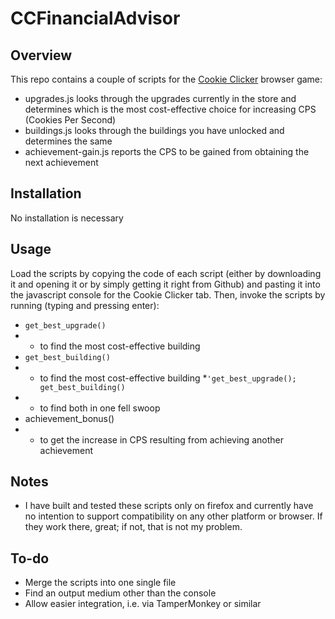 # CCFinancialAdvisor
## Overview
This repo contains a couple of scripts for the [Cookie Clicker](https://orteil.dashnet.org/cookieclicker/) browser game: 

 * upgrades.js looks through the upgrades currently in the store and determines which is the most cost-effective choice for increasing CPS (Cookies Per Second)
 * buildings.js looks through the buildings you have unlocked and determines the same
 * achievement-gain.js reports the CPS to be gained from obtaining the next achievement
 
 
## Installation

No installation is necessary

## Usage

Load the scripts by copying the code of each script (either by downloading it and opening it or by simply getting it right from Github) and pasting it into the javascript console for the Cookie Clicker tab. Then, invoke the scripts by running (typing and pressing enter):  

 * `get_best_upgrade()`
 * * to find the most cost-effective building
 * `get_best_building()`
 * * to find the most cost-effective building
 *`'get_best_upgrade(); get_best_building()`
 * * to find both in one fell swoop
 * achievement_bonus()
 * * to get the increase in CPS resulting from achieving another achievement

## Notes  

 * I have built and tested these scripts only on firefox and currently have no intention to support compatibility on any other platform or browser. If they work there, great; if not, that is not my problem.
 
## To-do  

 * Merge the scripts into one single file 
 * Find an output medium other than the console
 * Allow easier integration, i.e. via TamperMonkey or similar
